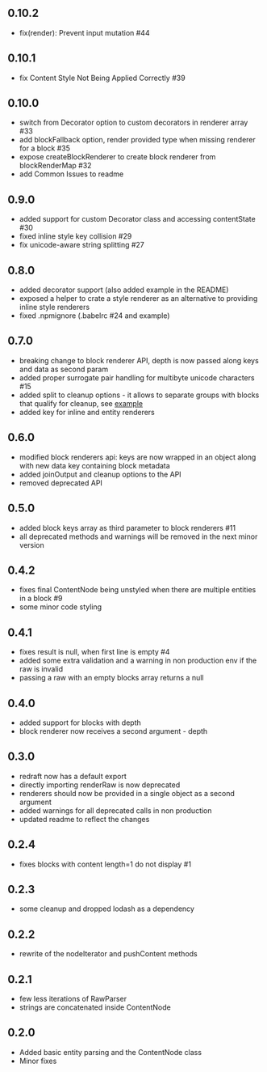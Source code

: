 ## 0.10.2

-   fix(render): Prevent input mutation #44

## 0.10.1

-   fix Content Style Not Being Applied Correctly #39

## 0.10.0

-   switch from Decorator option to custom decorators in renderer array #33
-   add blockFallback option, render provided type when missing renderer for a block #35
-   expose createBlockRenderer to create block renderer from blockRenderMap #32
-   add Common Issues to readme

## 0.9.0

-   added support for custom Decorator class and accessing contentState #30
-   fixed inline style key collision #29
-   fix unicode-aware string splitting #27

## 0.8.0

-   added decorator support (also added example in the README)
-   exposed a helper to crate a style renderer as an alternative to providing inline style renderers
-   fixed .npmignore (.babelrc #24 and example)

## 0.7.0

-   breaking change to block renderer API, depth is now passed along keys and data as second param
-   added proper surrogate pair handling for multibyte unicode characters #15
-   added split to cleanup options - it allows to separate groups with blocks that qualify for cleanup, see [example](http://lokiuz.github.io/redraft/)
-   added key for inline and entity renderers

## 0.6.0

-   modified block renderers api: keys are now wrapped in an object along with new data key containing block metadata
-   added joinOutput and cleanup options to the API
-   removed deprecated API

## 0.5.0

-   added block keys array as third parameter to block renderers #11
-   all deprecated methods and warnings will be removed in the next minor version

## 0.4.2

-   fixes final ContentNode being unstyled when there are multiple entities in a block #9
-   some minor code styling

## 0.4.1

-   fixes result is null, when first line is empty #4
-   added some extra validation and a warning in non production env if the raw is invalid
-   passing a raw with an empty blocks array returns a null

## 0.4.0

-   added support for blocks with depth
-   block renderer now receives a second argument - depth

## 0.3.0

-   redraft now has a default export
-   directly importing renderRaw is now deprecated
-   renderers should now be provided in a single object as a second argument
-   added warnings for all deprecated calls in non production
-   updated readme to reflect the changes

## 0.2.4

-   fixes blocks with content length=1 do not display #1

## 0.2.3

-   some cleanup and dropped lodash as a dependency

## 0.2.2

-   rewrite of the nodeIterator and pushContent methods

## 0.2.1

-   few less iterations of RawParser
-   strings are concatenated inside ContentNode

## 0.2.0

-   Added basic entity parsing and the ContentNode class
-   Minor fixes
